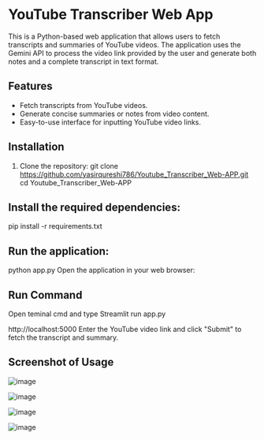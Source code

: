 # YouTube Transcriber Web App

This is a Python-based web application that allows users to fetch transcripts and summaries of YouTube videos. The application uses the Gemini API to process the video link provided by the user and generate both notes and a complete transcript in text format.

## Features

- Fetch transcripts from YouTube videos.
- Generate concise summaries or notes from video content.
- Easy-to-use interface for inputting YouTube video links.

## Installation

1. Clone the repository:
   git clone https://github.com/yasirqureshi786/Youtube_Transcriber_Web-APP.git
   cd Youtube_Transcriber_Web-APP

## Install the required dependencies:

pip install -r requirements.txt

## Run the application:

python app.py
Open the application in your web browser:

## Run Command 

Open teminal cmd and type
Streamlit run app.py

http://localhost:5000
Enter the YouTube video link and click "Submit" to fetch the transcript and summary.

## Screenshot of Usage
![image](https://github.com/user-attachments/assets/5ce0df52-41e2-4696-baa2-63f42aeeb54e)

![image](https://github.com/user-attachments/assets/db57f5a2-e612-4bd3-b158-4a40abd6a667)

![image](https://github.com/user-attachments/assets/35dbdc21-9c73-4151-85c8-d98710bfdec4)

![image](https://github.com/user-attachments/assets/5809a660-d192-4288-ad09-6441cbd6949f)


